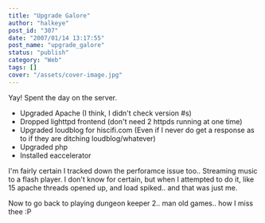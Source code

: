 ```yaml
---
title: "Upgrade Galore"
author: "halkeye"
post_id: "307"
date: "2007/01/14 13:17:55"
post_name: "upgrade_galore"
status: "publish"
category: "Web"
tags: []
cover: "/assets/cover-image.jpg"
---
```


Yay! Spent the day on the server.

* Upgraded Apache (I think, I didn't check version #s)
* Dropped lighttpd frontend (don't need 2 httpds running at one time)
* Upgraded loudblog for hiscifi.com (Even if I never do get a response as to if they are ditching loudblog/whatever)
* Upgraded php
* Installed eaccelerator

I'm fairly certain I tracked down the perforamce issue too.. Streaming music to a flash player. I don't know for certain, but when I attempted to do it, like 15 apache threads opened up, and load spiked.. and that was just me.

Now to go back to playing dungeon keeper 2.. man old games.. how I miss thee :P